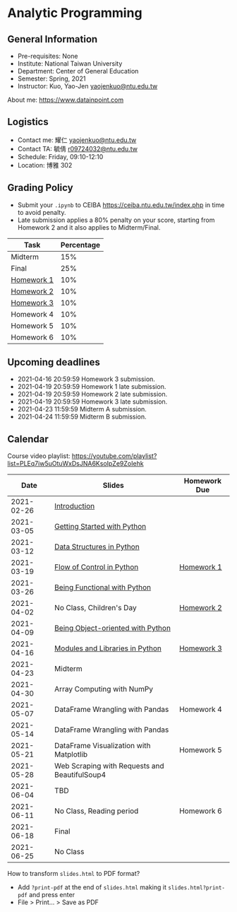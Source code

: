 # Analytic Programming

## General Information

- Pre-requisites: None
- Institute: National Taiwan University
- Department: Center of General Education
- Semester: Spring, 2021
- Instructor: Kuo, Yao-Jen <yaojenkuo@ntu.edu.tw>

About me: <https://www.datainpoint.com>

<!--
## Additional Registration Policy

Due to resourse constraint and limited experience, we accept limited additional registrations and the priority would be:

1. Senior or graduate student in the last year;
2. Junior or graduate student;
3. Others.

We will probably rely on Python's `random` module to draw if there are too many additional registrations within higher priorities. Auditing is welcomed, however there will be no credits, homeworks, nor exams.
-->

## Logistics

- Contact me: 耀仁 <yaojenkuo@ntu.edu.tw>
- Contact TA: 毓倩 <r09724032@ntu.edu.tw>
- Schedule: Friday, 09:10-12:10
- Location: 博雅 302

<!--
## Environments

- Homeworks and exams will be distributed via [JupyterHub](https://jupyter.org/hub) and [nbgitpuller](https://github.com/jupyterhub/nbgitpuller).
- Lectures will be delivered via non-persistent [Binder](https://mybinder.org/).

[![Binder](https://mybinder.org/badge_logo.svg)](https://mybinder.org/v2/gh/yaojenkuo/analytic-programming-ntu-spring-2021/HEAD)
-->

## Grading Policy

- Submit your `.ipynb` to CEIBA <https://ceiba.ntu.edu.tw/index.php> in time to avoid penalty.
- Late submission applies a 80% penalty on your score, starting from Homework 2 and it also applies to Midterm/Final.

|Task|Percentage|
|----|----------|
|Midterm|15%|
|Final|25%|
|[Homework 1](https://lab.datainpoint.com/hub/user-redirect/git-pull?repo=https%3A%2F%2Fgithub.com%2Fdatainpoint%2Fhw1-analytic-programming-ntu-spring-2021&urlpath=tree%2Fhw1-analytic-programming-ntu-spring-2021%2Fexercises.ipynb&branch=main)|10%|
|[Homework 2](https://lab.datainpoint.com/hub/user-redirect/git-pull?repo=https%3A%2F%2Fgithub.com%2Fdatainpoint%2Fhw2-analytic-programming-ntu-spring-2021&urlpath=tree%2Fhw2-analytic-programming-ntu-spring-2021%2Fexercises.ipynb&branch=main)|10%|
|[Homework 3](https://lab.datainpoint.com/hub/user-redirect/git-pull?repo=https%3A%2F%2Fgithub.com%2Fdatainpoint%2Fhw3-analytic-programming-ntu-spring-2021&urlpath=tree%2Fhw3-analytic-programming-ntu-spring-2021%2Fexercises.ipynb&branch=main)|10%|
|Homework 4|10%|
|Homework 5|10%|
|Homework 6|10%|

## Upcoming deadlines

- 2021-04-16 20:59:59 Homework 3 submission.
- 2021-04-19 20:59:59 Homework 1 late submission.
- 2021-04-19 20:59:59 Homework 2 late submission.
- 2021-04-19 20:59:59 Homework 3 late submission.
- 2021-04-23 11:59:59 Midterm A submission.
- 2021-04-24 11:59:59 Midterm B submission.

## Calendar

Course video playlist: <https://youtube.com/playlist?list=PLEq7iw5uOtuWxDsJNA6KsoIpZe9ZoIehk>

|Date|Slides|Homework Due|
|----|------|------------|
|2021-02-26|[Introduction](slides/00-introduction.slides.html)||
|2021-03-05|[Getting Started with Python](slides/01-getting-started-with-python.slides.html)||
|2021-03-12|[Data Structures in Python](slides/02-data-structures-in-python.slides.html)||
|2021-03-19|[Flow of Control in Python](slides/03-flow-of-control-in-python.slides.html)|[Homework 1](https://lab.datainpoint.com/hub/user-redirect/git-pull?repo=https%3A%2F%2Fgithub.com%2Fdatainpoint%2Fhw1-analytic-programming-ntu-spring-2021&urlpath=tree%2Fhw1-analytic-programming-ntu-spring-2021%2Fexercises.ipynb&branch=main)|
|2021-03-26|[Being Functional with Python](slides/04-being-functional-with-python.slides.html)||
|2021-04-02|No Class, Children's Day|[Homework 2](https://lab.datainpoint.com/hub/user-redirect/git-pull?repo=https%3A%2F%2Fgithub.com%2Fdatainpoint%2Fhw2-analytic-programming-ntu-spring-2021&urlpath=tree%2Fhw2-analytic-programming-ntu-spring-2021%2Fexercises.ipynb&branch=main)|
|2021-04-09|[Being Object-oriented with Python](slides/05-being-object-oriented-with-python.slides.html)||
|2021-04-16|[Modules and Libraries in Python](slides/06-modules-and-libraries-in-python.slides.html)|[Homework 3](https://lab.datainpoint.com/hub/user-redirect/git-pull?repo=https%3A%2F%2Fgithub.com%2Fdatainpoint%2Fhw3-analytic-programming-ntu-spring-2021&urlpath=tree%2Fhw3-analytic-programming-ntu-spring-2021%2Fexercises.ipynb&branch=main)|
|2021-04-23|Midterm||
|2021-04-30|Array Computing with NumPy||
|2021-05-07|DataFrame Wrangling with Pandas|Homework 4|
|2021-05-14|DataFrame Wrangling with Pandas||
|2021-05-21|DataFrame Visualization with Matplotlib|Homework 5|
|2021-05-28|Web Scraping with Requests and BeautifulSoup4||
|2021-06-04|TBD||
|2021-06-11|No Class, Reading period|Homework 6|
|2021-06-18|Final||
|2021-06-25|No Class||

How to transform `slides.html` to PDF format?
- Add `?print-pdf` at the end of `slides.html` making it `slides.html?print-pdf` and press enter
- File > Print... > Save as PDF